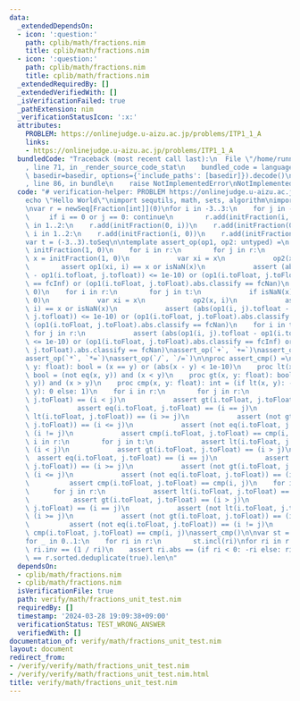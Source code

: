```yaml
---
data:
  _extendedDependsOn:
  - icon: ':question:'
    path: cplib/math/fractions.nim
    title: cplib/math/fractions.nim
  - icon: ':question:'
    path: cplib/math/fractions.nim
    title: cplib/math/fractions.nim
  _extendedRequiredBy: []
  _extendedVerifiedWith: []
  _isVerificationFailed: true
  _pathExtension: nim
  _verificationStatusIcon: ':x:'
  attributes:
    PROBLEM: https://onlinejudge.u-aizu.ac.jp/problems/ITP1_1_A
    links:
    - https://onlinejudge.u-aizu.ac.jp/problems/ITP1_1_A
  bundledCode: "Traceback (most recent call last):\n  File \"/home/runner/.local/lib/python3.10/site-packages/onlinejudge_verify/documentation/build.py\"\
    , line 71, in _render_source_code_stat\n    bundled_code = language.bundle(stat.path,\
    \ basedir=basedir, options={'include_paths': [basedir]}).decode()\n  File \"/home/runner/.local/lib/python3.10/site-packages/onlinejudge_verify/languages/nim.py\"\
    , line 86, in bundle\n    raise NotImplementedError\nNotImplementedError\n"
  code: "# verification-helper: PROBLEM https://onlinejudge.u-aizu.ac.jp/problems/ITP1_1_A\n\
    echo \"Hello World\"\nimport sequtils, math, sets, algorithm\nimport cplib/math/fractions\n\
    \nvar r = newSeq[Fraction[int]](0)\nfor i in -3..3:\n    for j in -3..3:\n   \
    \     if i == 0 or j == 0: continue\n        r.add(initFraction(i, j))\nfor i\
    \ in 1..2:\n    r.add(initFraction(0, i))\n    r.add(initFraction(0, -i))\nfor\
    \ i in 1..2:\n    r.add(initFraction(i, 0))\n    r.add(initFraction(-i, 0))\n\
    var t = (-3..3).toSeq\n\ntemplate assert_op(op1, op2: untyped) =\n    var x =\
    \ initFraction(1, 0)\n    for i in r:\n        for j in r:\n            if isNaN(x):\
    \ x = initFraction(1, 0)\n            var xi = x\n            op2(x, i)\n    \
    \        assert op1(xi, i) == x or isNaN(x)\n            assert (abs(op1(i, j).tofloat\
    \ - op1(i.tofloat, j.tofloat)) <= 1e-10) or (op1(i.toFloat, j.toFloat).abs.classify\
    \ == fcInf) or (op1(i.toFloat, j.toFloat).abs.classify == fcNan)\n    x = initFraction(1,\
    \ 0)\n    for i in r:\n        for j in t:\n            if isNaN(x): x = initFraction(1,\
    \ 0)\n            var xi = x\n            op2(x, i)\n            assert op1(xi,\
    \ i) == x or isNaN(x)\n            assert (abs(op1(i, j).tofloat - op1(i.tofloat,\
    \ j.tofloat)) <= 1e-10) or (op1(i.toFloat, j.toFloat).abs.classify == fcInf) or\
    \ (op1(i.toFloat, j.toFloat).abs.classify == fcNan)\n    for i in t:\n       \
    \ for j in r:\n            assert (abs(op1(i, j).tofloat - op1(i.tofloat, j.tofloat))\
    \ <= 1e-10) or (op1(i.toFloat, j.toFloat).abs.classify == fcInf) or (op1(i.toFloat,\
    \ j.toFloat).abs.classify == fcNan)\nassert_op(`+`, `+=`)\nassert_op(`-`, `-=`)\n\
    assert_op(`*`, `*=`)\nassert_op(`/`, `/=`)\n\nproc assert_cmp() =\n    proc eq(x,\
    \ y: float): bool = (x == y) or (abs(x - y) < 1e-10)\n    proc lt(x, y: float):\
    \ bool = (not eq(x, y)) and (x < y)\n    proc gt(x, y: float): bool = (not eq(x,\
    \ y)) and (x > y)\n    proc cmp(x, y: float): int = (if lt(x, y): -1 elif eq(x,\
    \ y): 0 else: 1)\n    for i in r:\n        for j in r:\n            assert lt(i.toFloat,\
    \ j.toFloat) == (i < j)\n            assert gt(i.toFloat, j.toFloat) == (i > j)\n\
    \            assert eq(i.toFloat, j.toFloat) == (i == j)\n            assert (not\
    \ lt(i.toFloat, j.toFloat)) == (i >= j)\n            assert (not gt(i.toFloat,\
    \ j.toFloat)) == (i <= j)\n            assert (not eq(i.toFloat, j.toFloat)) ==\
    \ (i != j)\n            assert cmp(i.toFloat, j.toFloat) == cmp(i, j)\n    for\
    \ i in r:\n        for j in t:\n            assert lt(i.toFloat, j.toFloat) ==\
    \ (i < j)\n            assert gt(i.toFloat, j.toFloat) == (i > j)\n          \
    \  assert eq(i.toFloat, j.toFloat) == (i == j)\n            assert (not lt(i.toFloat,\
    \ j.toFloat)) == (i >= j)\n            assert (not gt(i.toFloat, j.toFloat)) ==\
    \ (i <= j)\n            assert (not eq(i.toFloat, j.toFloat)) == (i != j)\n  \
    \          assert cmp(i.toFloat, j.toFloat) == cmp(i, j)\n    for i in t:\n  \
    \      for j in r:\n            assert lt(i.toFloat, j.toFloat) == (i < j)\n \
    \           assert gt(i.toFloat, j.toFloat) == (i > j)\n            assert eq(i.toFloat,\
    \ j.toFloat) == (i == j)\n            assert (not lt(i.toFloat, j.toFloat)) ==\
    \ (i >= j)\n            assert (not gt(i.toFloat, j.toFloat)) == (i <= j)\n  \
    \          assert (not eq(i.toFloat, j.toFloat)) == (i != j)\n            assert\
    \ cmp(i.toFloat, j.toFloat) == cmp(i, j)\nassert_cmp()\n\nvar st = initHashSet[Fraction[int]](0)\n\
    for _ in 0..1:\n    for ri in r:\n        st.incl(ri)\nfor ri in r:\n    assert\
    \ ri.inv == (1 / ri)\n    assert ri.abs == (if ri < 0: -ri else: ri)\nassert st.len\
    \ == r.sorted.deduplicate(true).len\n"
  dependsOn:
  - cplib/math/fractions.nim
  - cplib/math/fractions.nim
  isVerificationFile: true
  path: verify/math/fractions_unit_test.nim
  requiredBy: []
  timestamp: '2024-03-28 19:09:38+09:00'
  verificationStatus: TEST_WRONG_ANSWER
  verifiedWith: []
documentation_of: verify/math/fractions_unit_test.nim
layout: document
redirect_from:
- /verify/verify/math/fractions_unit_test.nim
- /verify/verify/math/fractions_unit_test.nim.html
title: verify/math/fractions_unit_test.nim
---
```

